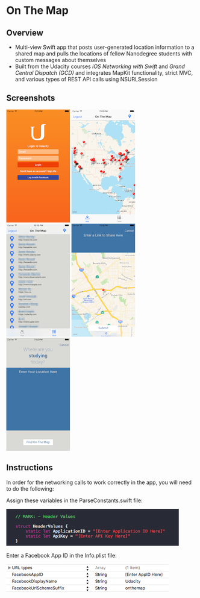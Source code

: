 # On The Map

## Overview

- Multi-view Swift app that posts user-generated location information to a shared map and pulls the locations of fellow Nanodegree students with custom messages about themselves
- Built from the Udacity courses _iOS Networking with Swift_ and _Grand Central Dispatch (GCD)_ and integrates MapKit functionality, strict MVC, and various types of REST API calls using NSURLSession

## Screenshots

![alt text](Screenshots/LoginView.png "Login View") ![alt text](Screenshots/MapView.png "Map View") ![alt text](Screenshots/TableView(Redacted).png "Table View (Redacted)") ![alt text](Screenshots/EnterLinkView.png "Enter Link View") ![alt text](Screenshots/EnterLocationView.png "Enter Location View")

## Instructions

In order for the networking calls to work correctly in the app, you will need to do the following:

Assign these variables in the ParseConstants.swift file:

![alt text](Screenshots/ParseConstants.png "ParseConstants.swift")

Enter a Facebook App ID in the Info.plist file:

![alt text](Screenshots/Infoplist.png "Info.plist")
